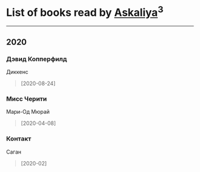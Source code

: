 # List of books read by [Askaliya](http://vk.com/id326783541)<sup>3</sup>
---

## 2020

### Дэвид Копперфилд
Диккенс
> [2020-08-24] 


### Мисс Черити
Мари-Од Мюрай
> [2020-04-08] 


### Контакт
Саган
> [2020-02] 



